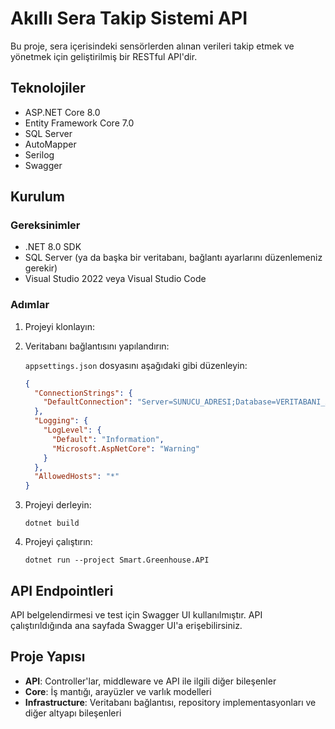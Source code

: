 # Akıllı Sera Takip Sistemi API

Bu proje, sera içerisindeki sensörlerden alınan verileri takip etmek ve yönetmek için geliştirilmiş bir RESTful API'dir.

## Teknolojiler

* ASP.NET Core 8.0
* Entity Framework Core 7.0
* SQL Server
* AutoMapper
* Serilog
* Swagger

## Kurulum

### Gereksinimler

* .NET 8.0 SDK
* SQL Server (ya da başka bir veritabanı, bağlantı ayarlarını düzenlemeniz gerekir)
* Visual Studio 2022 veya Visual Studio Code

### Adımlar

1. Projeyi klonlayın:
   

2. Veritabanı bağlantısını yapılandırın:
   
   `appsettings.json` dosyasını aşağıdaki gibi düzenleyin:
   
   ```json
   {
     "ConnectionStrings": {
       "DefaultConnection": "Server=SUNUCU_ADRESI;Database=VERITABANI_ADI;User ID=KULLANICI_ADI;Password=SIFRE;TrustServerCertificate=True;MultipleActiveResultSets=true"
     },
     "Logging": {
       "LogLevel": {
         "Default": "Information",
         "Microsoft.AspNetCore": "Warning"
       }
     },
     "AllowedHosts": "*"
   }
   ```

3. Projeyi derleyin:
   ```
   dotnet build
   ```

4. Projeyi çalıştırın:
   ```
   dotnet run --project Smart.Greenhouse.API
   ```


## API Endpointleri

API belgelendirmesi ve test için Swagger UI kullanılmıştır. API çalıştırıldığında ana sayfada Swagger UI'a erişebilirsiniz.

## Proje Yapısı

- **API**: Controller'lar, middleware ve API ile ilgili diğer bileşenler
- **Core**: İş mantığı, arayüzler ve varlık modelleri
- **Infrastructure**: Veritabanı bağlantısı, repository implementasyonları ve diğer altyapı bileşenleri

